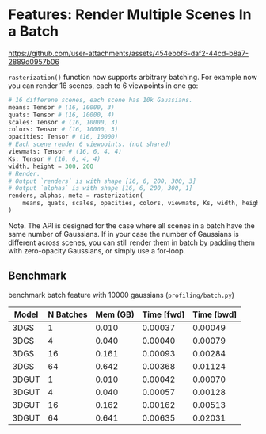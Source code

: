 # Features: Render Multiple Scenes In a Batch

https://github.com/user-attachments/assets/454ebbf6-daf2-44cd-b8a7-2889d0957b06

`rasterization()` function now supports arbitrary batching. For example now you can render 16 scenes, each to 6 viewpoints in one go:

```python
# 16 differene scenes, each scene has 10k Gaussians.
means: Tensor # (16, 10000, 3)
quats: Tensor # (16, 10000, 4)
scales: Tensor # (16, 10000, 3)
colors: Tensor # (16, 10000, 3)
opacities: Tensor # (16, 10000)
# Each scene render 6 viewpoints. (not shared)
viewmats: Tensor # (16, 6, 4, 4)
Ks: Tensor # (16, 6, 4, 4)
width, height = 300, 200
# Render. 
# Output `renders` is with shape [16, 6, 200, 300, 3]
# Output `alphas` is with shape [16, 6, 200, 300, 1]
renders, alphas, meta = rasterization(
    means, quats, scales, opacities, colors, viewmats, Ks, width, height
)
```

Note. The API is designed for the case where all scenes in a batch have the same number of Gaussians. If in your case the number of Gaussians is different across scenes, you can still render them in batch by padding them with zero-opacity Gaussians, or simply use a for-loop.

## Benchmark

benchmark batch feature with 10000 gaussians (`profiling/batch.py`)

| **Model**  | **N Batches** | **Mem (GB)** | **Time [fwd]** | **Time [bwd]** |
|--------|-----------|----------|------------|------------|
| 3DGS   | 1         | 0.010     | 0.00037    | 0.00049    |
| 3DGS   | 4         | 0.040     | 0.00040     | 0.00079    |
| 3DGS   | 16        | 0.161    | 0.00093    | 0.00284    |
| 3DGS   | 64        | 0.642    | 0.00368    | 0.01124    |
| 3DGUT  | 1         | 0.010     | 0.00042    | 0.00070     |
| 3DGUT  | 4         | 0.040     | 0.00057    | 0.00128    |
| 3DGUT  | 16        | 0.162    | 0.00162    | 0.00513    |
| 3DGUT  | 64        | 0.641    | 0.00635    | 0.02031    |
